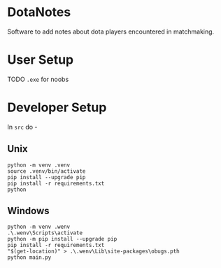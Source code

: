 # DotaNotes
Software to add notes about dota players encountered in matchmaking.

# User Setup
TODO `.exe` for noobs

# Developer Setup
In `src` do -
## Unix

```
python -m venv .venv
source .venv/bin/activate
pip install --upgrade pip
pip install -r requirements.txt
python 
```

## Windows

```
python -m venv .wenv
.\.wenv\Scripts\activate
python -m pip install --upgrade pip
pip install -r requirements.txt
"$(get-location)" > .\.wenv\Lib\site-packages\obugs.pth
python main.py
```

